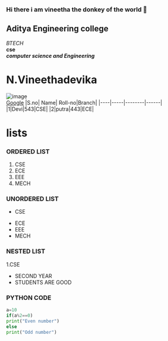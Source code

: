 ### Hi there i am vineetha the donkey of the world 👋
## Aditya Engineering college

*BTECH*<br>
**cse**<br>
***computer science and Engineering***<br>
# N.Vineethadevika
![image](https://user-images.githubusercontent.com/84488013/142971516-f66765b5-a329-40d5-953b-dab1ba8afad6.png)<br>
[Google](www.google.com)
|S.no| Name| Roll-no|Branch|
|----|-----|--------|------| 
|1|Devi|543|CSE|
|2|putra|443|ECE|
<!--ORDERED LIST-->
# lists
### ORDERED LIST
1. CSE
2. ECE
3. EEE
4. MECH
### UNORDERED LIST
- CSE
* ECE
* EEE
* MECH
### NESTED LIST
1.CSE
  - SECOND YEAR
  - STUDENTS ARE GOOD
### PYTHON CODE
```python code
a=10
if(a%2==0)
print("Even number")
else
print("Odd number")
```


<!--
**vineethadevika/vineethadevika** is a ✨ _special_ ✨ repository because its `README.md` (this file) appears on your GitHub profile.

Here are some ideas to get you started:

- 🔭 I’m currently working on ...
- 🌱 I’m currently learning ...
- 👯 I’m looking to collaborate on ...
- 🤔 I’m looking for help with ...
- 💬 Ask me about ...
- 📫 How to reach me: ...
- 😄 Pronouns: ...
- ⚡ Fun fact: ...
-->
